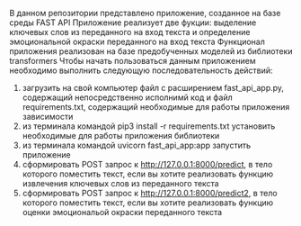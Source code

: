 В данном репозитории представлено приложение, созданное на базе среды FAST API
Приложение реализует две фукции: выделение ключевых слов из переданного на вход текста и определение эмоциональной окраски переданного на вход текста
Функционал приложения реализован на базе предобученных моделей из библиотеки transformers
Чтобы начать пользоваться данным приложением необходимо выполнить следующую последовательность действий:
1) загрузить на свой компьютер файл с расширением  fast_api_app.py, содержащий непосредственно исполнимй код и файл requirements.txt, содержащий необходимые для работы приложения зависимости
2) из терминала командой pip3 install -r requirements.txt установить необходимые для работы приложения библиотеки
3) из терминала командой uvicorn fast_api_app:app запустить приложение
4) cформировать POST запрос к http://127.0.0.1:8000/predict, в тело которого поместить текст, если вы хотите реализовать функцию извлечения ключевых слов из переданного текста
5) cформировать POST запрос к http://127.0.0.1:8000/predict2, в тело которого поместить текст, если вы хотите реализовать функцию оценки эмоциональой окраски переданного текста
